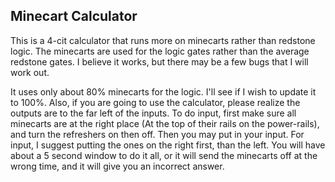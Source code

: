 ## Minecart Calculator

This is a 4-cit calculator that runs more on minecarts rather than redstone logic. The minecarts are used for the logic gates rather than the average redstone gates. I believe it works, but there may be a few bugs that I will work out.

It uses only about 80% minecarts for the logic. I'll see if I wish to update it to 100%. Also, if you are going to use the calculator, please realize the outputs are to the far left of the inputs. To do input, first make sure all minecarts are at the right place (At the top of their rails on the power-rails), and turn the refreshers on then off. Then you may put in your input. For input, I suggest putting the ones on the right first, than the left. You will have about a 5 second window to do it all, or it will send the minecarts off at the wrong time, and it will give you an incorrect answer.

